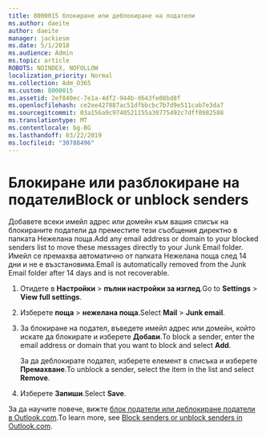 ```yaml
---
title: 8000015 блокиране или деблокиране на податели
ms.author: daeite
author: daeite
manager: jackiesm
ms.date: 5/1/2018
ms.audience: Admin
ms.topic: article
ROBOTS: NOINDEX, NOFOLLOW
localization_priority: Normal
ms.collection: Adm_O365
ms.custom: 8000015
ms.assetid: 2ef840ec-7e1a-4df2-944b-d643fe08bd8f
ms.openlocfilehash: ce2ee427887ac51dfbbcbc7b7d9e511cab7e3da7
ms.sourcegitcommit: 03a156a9c9740521155a30775492c7dff0982588
ms.translationtype: MT
ms.contentlocale: bg-BG
ms.lasthandoff: 03/22/2019
ms.locfileid: "30788496"
---
```

# <a name="block-or-unblock-senders"></a><span data-ttu-id="b66a2-102">Блокиране или разблокиране на податели</span><span class="sxs-lookup"><span data-stu-id="b66a2-102">Block or unblock senders</span></span>

<span data-ttu-id="b66a2-103">Добавете всеки имейл адрес или домейн към вашия списък на блокираните податели да преместите тези съобщения директно в папката Нежелана поща.</span><span class="sxs-lookup"><span data-stu-id="b66a2-103">Add any email address or domain to your blocked senders list to move these messages directly to your Junk Email folder.</span></span> <span data-ttu-id="b66a2-104">Имейл се премахва автоматично от папката Нежелана поща след 14 дни и не е възстановима.</span><span class="sxs-lookup"><span data-stu-id="b66a2-104">Email is automatically removed from the Junk Email folder after 14 days and is not recoverable.</span></span>
  
1. <span data-ttu-id="b66a2-105">Отидете в **Настройки** \> **пълни настройки за изглед**.</span><span class="sxs-lookup"><span data-stu-id="b66a2-105">Go to **Settings** \> **View full settings**.</span></span> 
    
2. <span data-ttu-id="b66a2-106">Изберете **поща** \> **нежелана поща**.</span><span class="sxs-lookup"><span data-stu-id="b66a2-106">Select **Mail** \> **Junk email**.</span></span> 
    
3. <span data-ttu-id="b66a2-107">За блокиране на подател, въведете имейл адрес или домейн, който искате да блокирате и изберете **Добави**.</span><span class="sxs-lookup"><span data-stu-id="b66a2-107">To block a sender, enter the email address or domain that you want to block and select **Add**.</span></span> 
    
    <span data-ttu-id="b66a2-108">За да деблокирате подател, изберете елемент в списъка и изберете **Премахване**.</span><span class="sxs-lookup"><span data-stu-id="b66a2-108">To unblock a sender, select the item in the list and select **Remove**.</span></span>
    
4. <span data-ttu-id="b66a2-109">Изберете **Запиши**.</span><span class="sxs-lookup"><span data-stu-id="b66a2-109">Select **Save**.</span></span> 
    
<span data-ttu-id="b66a2-110">За да научите повече, вижте [блок податели или деблокиране податели в Outlook.com](https://go.microsoft.com/fwlink/p/?linkid=873133).</span><span class="sxs-lookup"><span data-stu-id="b66a2-110">To learn more, see [Block senders or unblock senders in Outlook.com](https://go.microsoft.com/fwlink/p/?linkid=873133).</span></span>
  

